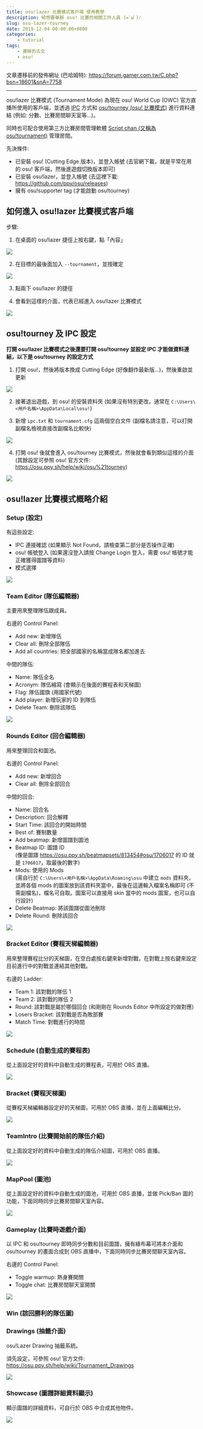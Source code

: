 ```yaml
---
title: osu!lazer 比賽模式客戶端 使用教學
description: 給想要舉辦 osu! 比賽的相關工作人員 (=ﾟωﾟ)ﾉ
slug: osu-lazer-tourney
date: 2019-12-04 00:00:00+0800
categories:
    - tutorial
tags:
    - 遷移的古文
    - osu!
---
```


文章遷移前的發佈網址 (巴哈姆特): https://forum.gamer.com.tw/C.php?bsn=18601&snA=7758

---

osu!lazer 比賽模式 (Tournament Mode) 為現在 osu! World Cup (OWC) 官方直播所使用的客戶端，並透過 [IPC](https://zh.wikipedia.org/wiki/行程間通訊) 方式和 [osu!tourney (osu! 比賽模式)](https://osu.ppy.sh/help/wiki/osu!tourney) 進行資料連結 (例如: 分數、比賽房間聊天室等...)。

同時也可配合使用第三方比賽房間管理軟體 [Script chan (又稱為 osu!tournament)](https://git.cartooncraft.fr/shARPII/script-chan/wikis/About-us/Home)  管理房間。

先決條件:
- 已安裝 osu! (Cutting Edge 版本)，並登入帳號 (去官網下載，就是平常在用的 osu! 客戶端，然後進遊戲切換版本即可)
- 已安裝 osu!lazer，並登入帳號 (去這裡下載: https://github.com/ppy/osu/releases)
- 擁有 osu!supporter tag (才能啟動 osu!tourney)

## 如何進入 osu!lazer 比賽模式客戶端

步驟:
1. 在桌面的 osu!lazer 捷徑上按右鍵，點「內容」

![](enter-client-1.png)

2. 在目標的最後面加入 `--tournament`，並按確定

![](enter-client-2.png)

3. 點兩下 osu!lazer 的捷徑

4. 會看到這樣的介面，代表已經進入 osu!lazer 比賽模式

![](enter-client-3.jfif)

## osu!tourney 及 IPC 設定

**打開 osu!lazer 比賽模式之後還要打開 osu!tourney 並設定 IPC 才能做資料連結，以下是 osu!tourney 的設定方式**

1. 打開 osu!，然後將版本換成 Cutting Edge (好像翻作最新版...)，然後重啟並更新

![](tourney-ipc-1.jfif)

2. 接著退出遊戲，到 osu! 的安裝資料夾 (如果沒有特別更改，通常在 `C:\Users\<用戶名稱>\AppData\Local\osu!`)

3. 新增 `ipc.txt` 和 `tournament.cfg` 這兩個空白文件 (副檔名請注意，可以打開副檔名檢視直接改副檔名比較快)

![](tourney-ipc-2.jfif)

4. 打開 osu! 後就會進入 osu!tourney 比賽模式，然後就會看到類似這樣的介面 (其餘設定可參照 osu! 官方文件: https://osu.ppy.sh/help/wiki/osu%21tourney)

![](tourney-ipc-3.jfif)

## osu!lazer 比賽模式概略介紹

### Setup (設定)

有這些設定:
- IPC 連接確認 (如果顯示 Not Found，請檢查第二部分是否操作正確)
- osu! 帳號登入 (如果還沒登入請按 Change Login 登入，需要 osu! 帳號才能正確獲得圖譜等資料)
- 模式選擇

![](tourney-mode-1.jfif)

### Team Editor (隊伍編輯器)

主要用來整理隊伍跟成員。

右邊的 Control Panel:
- Add new: 新增隊伍
- Clear all: 刪除全部隊伍
- Add all countries: 把全部國家的名稱當成隊名都加進去

中間的隊伍:
- Name: 隊伍全名
- Acronym: 隊伍縮寫 (會顯示在後面的賽程表和天梯圖)
- Flag: 隊伍國旗 (用國家代號)
- Add player: 新增玩家的 ID 到隊伍
- Delete Team: 刪除該隊伍

![](tourney-mode-2.jfif)

### Rounds Editor (回合編輯器)

用來整理回合和圖池。

右邊的 Control Panel:
- Add new: 新增回合
- Clear all: 刪除全部回合

中間的回合:
- Name: 回合名
- Description: 回合解釋
- Start Time: 該回合的開始時間
- Best of: 賽制數量
- Add beatmap: 新增圖譜到圖池
- Beatmap ID: 圖譜 ID  
(像是圖譜 https://osu.ppy.sh/beatmapsets/813454#osu/1706017 的 ID 就是 `1706017`，取最後的數字)
- Mods: 使用的 Mods  
(需自行於 `C:\Users\<用戶名稱>\AppData\Roaming\osu` 中建立 `mods` 資料夾，並將各個 mods 的圖案放到該資料夾當中，最後在這邊輸入檔案名稱即可 (不需副檔名)，檔名可自取。圖案可以直接用 skin 當中的 mods 圖案，也可以自行設計)
- Delete Beatmap: 將該圖譜從圖池刪除
- Delete Round: 刪除該回合

![](tourney-mode-3.jfif)

### Bracket Editor (賽程天梯編輯器)

用來整理賽程比分的天梯圖，在空白處按右鍵來新增對戰，在對戰上按右鍵來設定目前進行中的對戰並連結其他對戰。

右邊的 Ladder:
- Team 1: 該對戰的隊伍 1
- Team 2: 該對戰的隊伍 2
- Round: 該對戰是屬於哪個回合 (和剛剛在 Rounds Editor 中所設定的做對應)
- Losers Bracket: 該對戰是否為敗部賽
- Match Time: 對戰進行的時間

![](tourney-mode-4.jfif)

### Schedule (自動生成的賽程表)

從上面設定好的資料中自動生成的賽程表，可用於 OBS 直播。

![](tourney-mode-5.jfif)

### Bracket (賽程天梯圖)

從賽程天梯編輯器設定好的天梯圖，可用於 OBS 直播，並在上面編輯比分。

![](tourney-mode-6.jfif)

### TeamIntro (比賽開始前的隊伍介紹)

從上面設定好的資料中自動生成的隊伍介紹圖，可用於 OBS 直播。

![](tourney-mode-7.jfif)

### MapPool (圖池)

從上面設定好的資料中自動生成的圖池，可用於 OBS 直播，並做 Pick/Ban 圖的功能，下面同時同步比賽房間聊天室內容。

![](tourney-mode-8.jfif)

### Gameplay (比賽時遊戲介面)

以 IPC 和 osu!tourney 即時同步分數和目前圖譜，擁有綠布幕可將本介面和 osu!tourney 的畫面合成到 OBS 直播中，下面同時同步比賽房間聊天室內容。

右邊的 Control Panel:
- Toggle warmup: 熱身賽開關
- Toggle chat: 比賽房間聊天室開關

![](tourney-mode-9.jfif)

### Win (該回勝利的隊伍圖)

### Drawings (抽籤介面)

osu!Lazer Drawing 抽籤系統。

須先設定，可參照 osu! 官方文件: https://osu.ppy.sh/help/wiki/Tournament_Drawings

![](tourney-mode-10.jfif)

### Showcase (圖譜詳細資料顯示)

顯示圖譜的詳細資料，可自行於 OBS 中合成其他物件。

![](tourney-mode-11.jfif)
